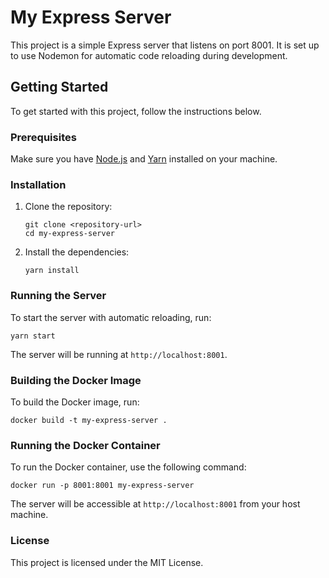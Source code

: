 # My Express Server

This project is a simple Express server that listens on port 8001. It is set up to use Nodemon for automatic code reloading during development.

## Getting Started

To get started with this project, follow the instructions below.

### Prerequisites

Make sure you have [Node.js](https://nodejs.org/) and [Yarn](https://yarnpkg.com/) installed on your machine.

### Installation

1. Clone the repository:
   ```
   git clone <repository-url>
   cd my-express-server
   ```

2. Install the dependencies:
   ```
   yarn install
   ```

### Running the Server

To start the server with automatic reloading, run:
```
yarn start
```

The server will be running at `http://localhost:8001`.

### Building the Docker Image

To build the Docker image, run:
```
docker build -t my-express-server .
```

### Running the Docker Container

To run the Docker container, use the following command:
```
docker run -p 8001:8001 my-express-server
```

The server will be accessible at `http://localhost:8001` from your host machine.

### License

This project is licensed under the MIT License.